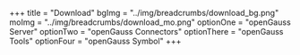 +++
title = "Download"
bgImg = "../img/breadcrumbs/download_bg.png"
moImg = "../img/breadcrumbs/download_mo.png"
optionOne = "openGauss Server"
optionTwo = "openGauss Connectors"
optionThere = "openGauss Tools"
optionFour = "openGauss Symbol"
+++
